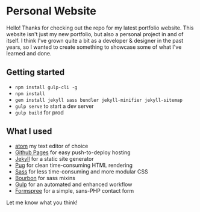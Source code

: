 # Personal Website

Hello! Thanks for checking out the repo for my latest portfolio website. This website isn't just my new portfolio, but also a personal project in and of itself. I think I've grown quite a bit as a developer & designer in the past years, so I wanted to create something to showcase some of what I've learned and done.

## Getting started
- `npm install gulp-cli -g`
- `npm install`
- `gem install jekyll sass bundler jekyll-minifier jekyll-sitemap`
- `gulp serve` to start a dev server
- `gulp build` for prod

## What I used
- [atom](https://atom.io) my text editor of choice
- [Github Pages](https://pages.github.com/) for easy push-to-deploy hosting
- [Jekyll](https://jekyllrb.com/) for a static site generator
- [Pug](https://pugjs.org/) for clean time-consuming HTML rendering
- [Sass](http://sass-lang.com/) for less time-consuming and more modular CSS
- [Bourbon](http://bourbon.io/) for sass mixins
- [Gulp](http://gulpjs.com/) for an automated and enhanced workflow
- [Formspree](https://formspree.io/) for a simple, sans-PHP contact form

Let me know what you think!
